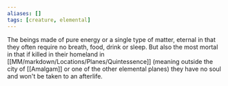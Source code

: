 ```yaml
---
aliases: []
tags: [creature, elemental]
---
```

The beings made of pure energy or a single type of matter, eternal in that they often require no breath, food, drink or sleep. But also the most mortal in that if killed in their homeland in [[MM/markdown/Locations/Planes/Quintessence]] (meaning outside the city of [[Amalgam]] or one of the other elemental planes) they have no soul and won't be taken to an afterlife.

